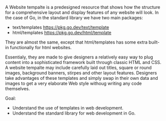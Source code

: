 A Website tempalte is a predesigned resource that shows how the structure for a comprehensive layout and display features of any website will look. In the case of Go, in the standard library we have two main packages:

* text/templates
    https://pkg.go.dev/text/template
* html/templates
    https://pkg.go.dev/html/template


They are almost the same, except that html/templates has some extra built-in functionally for html websites.

Essentialy, they are made to give designers a relatively easy way to plug content into a sophisticated framework built through classic HTML and CSS. A website tempalte may include carefully laid out titles, square or round images, background banners, stirpes and other layout features. Designers take advantages of these templates and simply swap in their own data and images to get a very elaborate Web style withoug writing any code themselves.

Goal:

* Understand the use of templates in web development.
* Understand the standard library for web development in Go.